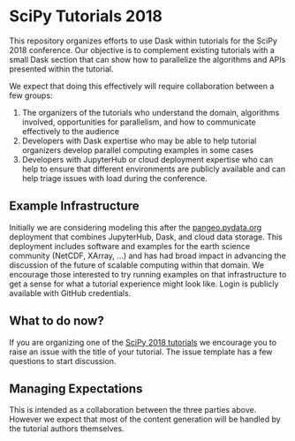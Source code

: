 SciPy Tutorials 2018
====================

This repository organizes efforts to use Dask within tutorials for the SciPy
2018 conference.  Our objective is to complement existing tutorials with a
small Dask section that can show how to parallelize the algorithms and APIs
presented within the tutorial.

We expect that doing this effectively will require collaboration between a few
groups:

1.  The organizers of the tutorials who understand the domain, algorithms
    involved, opportunities for parallelism, and how to communicate effectively
    to the audience
2.  Developers with Dask expertise who may be able to help tutorial organizers
    develop parallel computing examples in some cases
3.  Developers with JupyterHub or cloud deployment expertise who can help to
    ensure that different environments are publicly available and can help
    triage issues with load during the conference.


Example Infrastructure
----------------------

Initially we are considering modeling this after the
[pangeo.pydata.org](http://pangeo.pydata.org) deployment that combines
JupyterHub, Dask, and cloud data storage.  This deployment includes
software and examples for the earth science community (NetCDF, XArray, ...) and
has had broad impact in advancing the discussion of the future of scalable
computing within that domain.  We encourage those interested to try running
examples on that infrastructure to get a sense for what a tutorial
experience might look like.  Login is publicly available with GitHub
credentials.


What to do now?
---------------

If you are organizing one of the [SciPy 2018
tutorials](https://scipy2018.scipy.org/ehome/299527/711308/) we encourage you
to raise an issue with the title of your tutorial.  The issue template has a
few questions to start discussion.


Managing Expectations
---------------------

This is intended as a collaboration between the three parties above.  However
we expect that most of the content generation will be handled by the tutorial
authors themselves.
